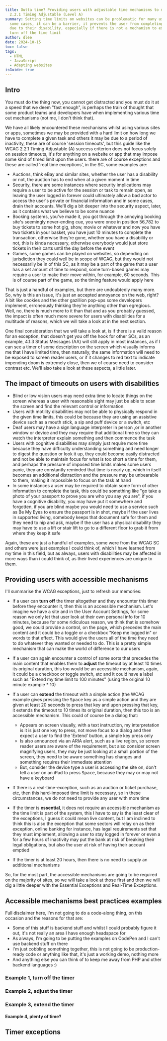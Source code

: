 ```yaml
---
title: Outta time? Providing users with adjustable time mechanisms to meet WCAG
  2.2.1 Timing Adjustable (Level A)
summary: Setting time limits on websites can be problematic for many users, in
  some cases, it can be a barrier, it prevents the user from completing tasks,
  due to their disability, especially if there is not a mechanism to extend or
  turn off the time limit
author: dlee
date: 2024-10-15
toc: false
tags:
  - HTML
  - JavaScript
  - Adapting websites
isGuide: true
---
```

## Intro

You must do the thing now, you cannot get distracted and you must do it at a speed that we deem "fast enough", is perhaps the train of thought that some product teams and developers have when implementing various time out mechanisms (not me, I don't think that).

We have all likely encountered these mechanisms whilst using various sites or apps, sometimes we may be provided with a hard limit on how long we have to complete a given task and others it may be due to a period of inactivity, these are of course 'session timeouts', but this guide like the WCAG 2.2.1 Timing Adjustable (A) success criterion does not focus solely on session timeouts, it's for anything on a website or app that may impose some kind of timed limit upon the users. there are of course exceptions and these are called 'real time exceptions', in the SC, some examples are:

* Auctions, think eBay and similar sites, whether the user has a disability or not, the auction has to end when at a given moment in time
* Security, there are some instances where security implications may require a user to be active for the session or task to remain open, as leaving the user logged in forever could ultimately allow a bad actor to access the user's private or financial information and in some cases, drain their accounts. We'll dig a bit deeper into the security aspect, later, as it contains what we believe to be some nuance
* Booking systems, you've made it, you got through the annoying booking site's seemingly never-ending cue, you were once in position 56,782 to buy tickets to some hot gig, show, movie or whatever and now you have two tickets in your basket, you have just 10 minutes to complete the transaction, otherwise they're gone, whether you have a disability or not, this is kinda necessary, otherwise everybody would just store tickets in their carts until the day before the event
* Games, some games can be played on websites, so depending on jurisdiction they could well be in scope of WCAG, but they would not necessarily be in of this SC, as it may be a part of the game that a user has a set amount of time to respond, some turn-based games may require a user to make their move within, for example, 60 seconds. This is of course part of the game, so the timing feature would apply here

That is just a handful of examples, but there are undoubtedly many more. So, why is this an issue, it's just an accepted annoyance on the web, right? A bit like cookies and the other gazillion pop-ups some developers implement, erroneously thinking they're anything other than egregious. Well, no, there is much more to it than that and as you probably guessed, the impact is often much more severe for users with disabilities for a multitude of reasons, which we will take a look at in the next section.

One final consideration that we will take a look at, is if there is a valid reason for an exception, that doesn't get you off the hook for other SCs, as an example, 4.1.3 Status Messages (AA) will still apply in most instances, as if I can see a timer of some description on the screen which visually informs me that I have limited time, then naturally, the same information will need to be exposed to screen reader users, or if it changes to red text to indicate impending doom is extremely close, then we of course need to consider contrast etc. We'll also take a look at these aspects, a little later.

## The impact of timeouts on users with disabilities

* Blind or low vision users may need extra time to locate things on the screen whereas a user with reasonable sight may just be able to scan the screen and find the relevant control or information.
* Users with motility disabilities may not be able to physically respond in the given time limits, this could be because they are using an assistive device such as a mouth stick, a sip and puff device or a switch, etc
* Deaf users may have a sign language interpreter in person ,or in another window or device and they may require that additional time so they can watch the interpreter explain something and then commence the task
* Users with cognitive disabilities may simply just require more time because they have difficulty understanding something and need longer to digest the question or look it up, they could become easily distracted and not be able to maintain focus for what is too short a time for them, and perhaps the pressure of imposed time limits makes some users panic, they are constantly reminded that time is nearly up, which in itself becomes an additional distraction and the pressure may be unbearable to them, making it impossible to focus on the task at hand
* In some instances a user may be required to obtain some form of other information to complete the task, this could be something like "go take a photo of your passport to prove you are who you say you are", if you have a cognitive disability, you may have put it somewhere and forgotten, if you are blind maybe you would need to use a service such as Be My Eyes to ensure the passport is in shot, maybe if the user lives in supported living, somebody keeps that document safe for them and they need to nip and ask, maybe if the user has a physical disability they may have to use a lift or stair lift to go to a different floor to grab it from where they keep it safe

Again, these are just a handful of examples, some were from the WCAG SC and others were just examples I could think of, which I have learned from my time in this field, but as always, users with disabilities may be affected in more ways than i could think of, as their lived experiences are unique to them.

## Providing users with accessible mechanisms

I'll summarise the WCAG exceptions, just to refresh our memories:

* If a user can **turn off** the timer altogether and they encounter this timer before they encounter it, then this is an accessible mechanism. Let's imagine we have a site and in the User Account Settings, for some reason we only let that user look at their own personal info for 10 minutes, because for some ridiculous reason, we think that is somehow good, we could provide a control, on the page, which precedes the main content and it could be a toggle or a checkbox "Keep me logged in" or words to that effect. This would give the users all of the time they need to do whatever they wanted or needed to do. This is a pretty simple mechanism that can make the world of difference to our users
* If a user can again encounter a control of some sorts that precedes the main content that enables them to **adjust** the timeout by at least 10 times its original duration, this too would be an accessible mechanism, again, it could be a checkbox or toggle switch, etc and it could have a label such as "Extend my time limit to 100 minutes" (using the original 10 minute example * 10)
* If a user can **extend** the timeout with a simple action (the WCAG example gives pressing the <kbd>Space</kbd> key as a simple action and they are given at least 20 seconds to press that key and upon pressing that key, it extends the timeout to 10 times its original duration, then this too is an accessible mechanism. This could of course be a dialog that:

  * Appears on screen visually, with a text instruction, my interpretation is it is just one key to press, not move focus to a dialog and then expect a user to find the 'Extend' button, a simple key press only
  * Is also announced via an ARIA alert, such as a live region, so screen reader users are aware of the requirement, but also consider screen magnifying users, they may be just looking at a small portion of the screen, they need to be aware something has changes and something requires their immediate attention
  * But, consider the device type a user is accessing the site on, don't tell a user on an iPad to press <kbd>Space</kbd>, because they may or may not have a keyboard
* If there is a real-time-exception, such as an auction or ticket purchase, etc, then this hard-imposed time limit is necessary, so in these circumstances, we do not need to provide any user with more time
* If the timer is **essential**, it does not require an accessible mechanism as the time limit is part of the system, this I have to say is the least clear of the exceptions, I guess it could mean live content, but I am inclined to think this is also the exception that some sectors will relay on as their exception, online banking for instance, has legal requirements set that they must implement, allowing a user to stay logged in forever or even a for a few hours of inactivity may put the bank at risk of breaking their legal obligations, but also the user at risk of having their account emptied
* If the timer is at least 20 hours, then there is no need to supply an additional mechanisms

So, for the most part, the accessible mechanisms are going to be required on the majority of sites, so we will take a look at those first and then we will dig a little deeper with the Essential Exceptions and Real-Time Exceptions.

## Accessible mechanisms best practices examples

Full disclaimer here, I'm not going to do a code-along thing, on this occasion and the reasons for that are:

* Some of this stuff is backend stuff and whilst I could probably figure it out, it's not really an area I have enough headspace for
* As always, I'm going to be putting the examples on CodePen and I can't use backend stuff on there
* I'm just cobbling something together, this is not going to be production-ready code or anything like that, it's just a working demo, nothing more
* And anything else you can think of to keep me away from PHP and other backend languages :)

### Example 1, turn off the timer

### Example 2, adjust the timer

### Example 3, extend the timer

#### Example 4, plenty of time?

## Timer exceptions
